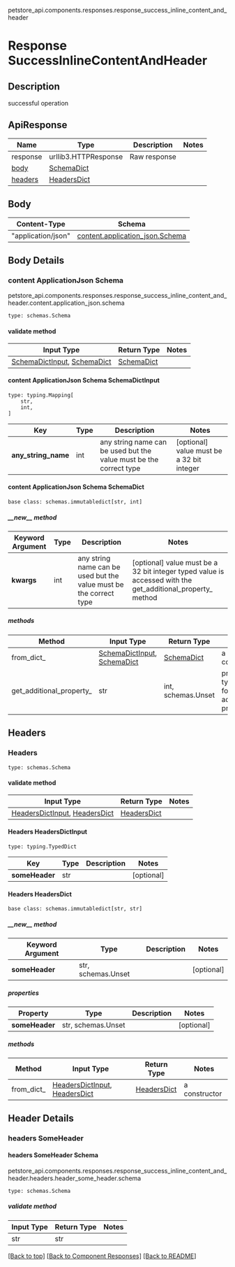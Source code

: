 petstore_api.components.responses.response_success_inline_content_and_header
# Response SuccessInlineContentAndHeader

## Description
successful operation

## ApiResponse
Name | Type | Description  | Notes
------------- | ------------- | ------------- | -------------
response | urllib3.HTTPResponse | Raw response |
[body](#body) | [SchemaDict](#content-applicationjson-schema-schemadict) |  |
[headers](#headers) | [HeadersDict](#headers-headersdict) | |

## Body
Content-Type | Schema
------------ | -------
"application/json" | [content.application_json.Schema](#content-applicationjson-schema)

## Body Details
### content ApplicationJson Schema
petstore_api.components.responses.response_success_inline_content_and_header.content.application_json.schema
```
type: schemas.Schema
```

#### validate method
Input Type | Return Type | Notes
------------ | ------------- | -------------
[SchemaDictInput](#content-applicationjson-schema-schemadictinput), [SchemaDict](#content-applicationjson-schema-schemadict) | [SchemaDict](#content-applicationjson-schema-schemadict) |

#### content ApplicationJson Schema SchemaDictInput
```
type: typing.Mapping[
    str,
    int,
]
```
Key | Type |  Description | Notes
------------ | ------------- | ------------- | -------------
**any_string_name** | int | any string name can be used but the value must be the correct type | [optional] value must be a 32 bit integer

#### content ApplicationJson Schema SchemaDict
```
base class: schemas.immutabledict[str, int]

```
##### &lowbar;&lowbar;new&lowbar;&lowbar; method
Keyword Argument | Type | Description | Notes
---------------- | ---- | ----------- | -----
**kwargs** | int | any string name can be used but the value must be the correct type | [optional] value must be a 32 bit integer typed value is accessed with the get_additional_property_ method

##### methods
Method | Input Type | Return Type | Notes
------ | ---------- | ----------- | ------
from_dict_ | [SchemaDictInput](#content-applicationjson-schema-schemadictinput), [SchemaDict](#content-applicationjson-schema-schemadict) | [SchemaDict](#content-applicationjson-schema-schemadict) | a constructor
get_additional_property_ | str | int, schemas.Unset | provides type safety for additional properties

## Headers
### Headers
```
type: schemas.Schema
```

#### validate method
Input Type | Return Type | Notes
------------ | ------------- | -------------
[HeadersDictInput](#headers-headersdictinput), [HeadersDict](#headers-headersdict) | [HeadersDict](#headers-headersdict) |

#### Headers HeadersDictInput
```
type: typing.TypedDict
```
Key | Type |  Description | Notes
------------ | ------------- | ------------- | -------------
**someHeader** | str |  | [optional]

#### Headers HeadersDict
```
base class: schemas.immutabledict[str, str]

```
##### &lowbar;&lowbar;new&lowbar;&lowbar; method
Keyword Argument | Type | Description | Notes
---------------- | ---- | ----------- | -----
**someHeader** | str, schemas.Unset |  | [optional]

##### properties
Property | Type | Description | Notes
-------- | ---- | ----------- | -----
**someHeader** | str, schemas.Unset |  | [optional]

##### methods
Method | Input Type | Return Type | Notes
------ | ---------- | ----------- | ------
from_dict_ | [HeadersDictInput](#headers-headersdictinput), [HeadersDict](#headers-headersdict) | [HeadersDict](#headers-headersdict) | a constructor

## Header Details
### headers SomeHeader

#### headers SomeHeader Schema
petstore_api.components.responses.response_success_inline_content_and_header.headers.header_some_header.schema
```
type: schemas.Schema
```

##### validate method
Input Type | Return Type | Notes
------------ | ------------- | -------------
str | str |

[[Back to top]](#top) [[Back to Component Responses]](../../../README.md#Component-Responses) [[Back to README]](../../../README.md)
